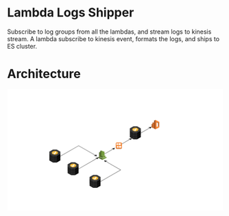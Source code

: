 # Lambda Logs Shipper

Subscribe to log groups from all the lambdas, and stream logs to kinesis stream. A lambda subscribe to kinesis event, formats the logs, and ships to ES cluster.

# Architecture

<img src="./docs/assets/image1.png" alt="log-shipper-architecture.png" width="800px"/>
